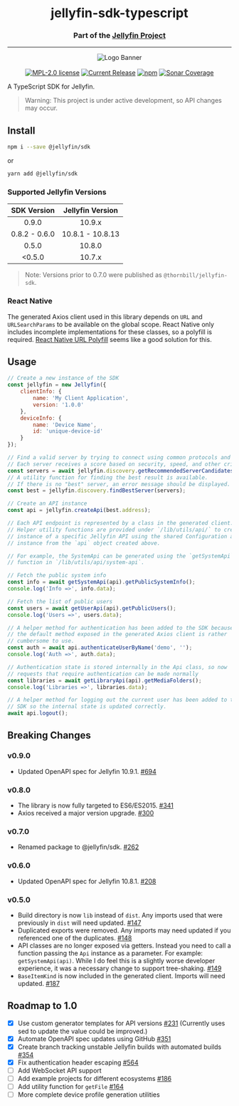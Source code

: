 <h1 align="center">jellyfin-sdk-typescript</h1>
<h3 align="center">Part of the <a href="https://jellyfin.org">Jellyfin Project</a></h3>

---

<p align="center">
<img alt="Logo Banner" src="https://raw.githubusercontent.com/jellyfin/jellyfin-ux/master/branding/SVG/banner-logo-solid.svg?sanitize=true"/>
<br/>
<br/>
<a href="https://github.com/jellyfin/jellyfin-sdk-typescript/blob/master/LICENSE"><img alt="MPL-2.0 license" src="https://img.shields.io/github/license/jellyfin/jellyfin-sdk-typescript"></a>
<a href="https://github.com/jellyfin/jellyfin-sdk-typescript/releases"><img alt="Current Release" src="https://img.shields.io/github/release/jellyfin/jellyfin-sdk-typescript.svg"/></a>
<a href="https://www.npmjs.com/package/@jellyfin/sdk"><img alt="npm" src="https://img.shields.io/npm/v/@jellyfin/sdk"></a>
<a href="https://sonarcloud.io/component_measures?metric=coverage&id=jellyfin_jellyfin-sdk-typescript">
<img alt="Sonar Coverage" src="https://img.shields.io/sonar/coverage/jellyfin_jellyfin-sdk-typescript/master?server=https%3A%2F%2Fsonarcloud.io">
</a>
</p>

A TypeScript SDK for Jellyfin.

> Warning: This project is under active development, so API changes may occur.

## Install

```sh
npm i --save @jellyfin/sdk
```

or

```sh
yarn add @jellyfin/sdk
```

### Supported Jellyfin Versions

| SDK Version | Jellyfin Version |
|:-:|:-:|
| 0.9.0 | 10.9.x |
| 0.8.2 - 0.6.0 | 10.8.1 - 10.8.13 |
| 0.5.0 | 10.8.0 |
| <0.5.0 | 10.7.x |

> Note: Versions prior to 0.7.0 were published as `@thornbill/jellyfin-sdk`.

### React Native

The generated Axios client used in this library depends on `URL` and `URLSearchParams` to be available on the global scope.
React Native only includes incomplete implementations for these classes, so a polyfill is required.
[React Native URL Polyfill](https://github.com/charpeni/react-native-url-polyfill) seems like a good solution for this.

## Usage

```js
// Create a new instance of the SDK
const jellyfin = new Jellyfin({
    clientInfo: {
        name: 'My Client Application',
        version: '1.0.0'
    },
    deviceInfo: {
        name: 'Device Name',
        id: 'unique-device-id'
    }
});

// Find a valid server by trying to connect using common protocols and ports.
// Each server receives a score based on security, speed, and other criteria.
const servers = await jellyfin.discovery.getRecommendedServerCandidates('demo.jellyfin.org/stable');
// A utility function for finding the best result is available.
// If there is no "best" server, an error message should be displayed.
const best = jellyfin.discovery.findBestServer(servers);

// Create an API instance
const api = jellyfin.createApi(best.address);

// Each API endpoint is represented by a class in the generated client.
// Helper utility functions are provided under `/lib/utils/api/` to create an
// instance of a specific Jellyfin API using the shared Configuration and Axios
// instance from the `api` object created above.

// For example, the SystemApi can be generated using the `getSystemApi`
// function in `/lib/utils/api/system-api`.

// Fetch the public system info
const info = await getSystemApi(api).getPublicSystemInfo();
console.log('Info =>', info.data);

// Fetch the list of public users
const users = await getUserApi(api).getPublicUsers();
console.log('Users =>', users.data);

// A helper method for authentication has been added to the SDK because
// the default method exposed in the generated Axios client is rather
// cumbersome to use.
const auth = await api.authenticateUserByName('demo', '');
console.log('Auth =>', auth.data);

// Authentication state is stored internally in the Api class, so now
// requests that require authentication can be made normally
const libraries = await getLibraryApi(api).getMediaFolders();
console.log('Libraries =>', libraries.data);

// A helper method for logging out the current user has been added to the
// SDK so the internal state is updated correctly.
await api.logout();
```

## Breaking Changes

### v0.9.0

* Updated OpenAPI spec for Jellyfin 10.9.1. [#694](https://github.com/jellyfin/jellyfin-sdk-typescript/pull/694)

### v0.8.0

* The library is now fully targeted to ES6/ES2015.
  [#341](https://github.com/jellyfin/jellyfin-sdk-typescript/pull/341)
* Axios received a major version upgrade.
  [#300](https://github.com/jellyfin/jellyfin-sdk-typescript/pull/300)

### v0.7.0

* Renamed package to @jellyfin/sdk.
  [#262](https://github.com/jellyfin/jellyfin-sdk-typescript/pull/262)

### v0.6.0

* Updated OpenAPI spec for Jellyfin 10.8.1.
  [#208](https://github.com/jellyfin/jellyfin-sdk-typescript/pull/208)

### v0.5.0

* Build directory is now `lib` instead of `dist`.
  Any imports used that were previously in `dist` will need updated.
  [#147](https://github.com/jellyfin/jellyfin-sdk-typescript/pull/147)
* Duplicated exports were removed.
  Any imports may need updated if you referenced one of the duplicates.
  [#148](https://github.com/jellyfin/jellyfin-sdk-typescript/pull/148)
* API classes are no longer exposed via getters.
  Instead you need to call a function passing the `Api` instance as a parameter.
  For example: `getSystemApi(api)`.
  While I do feel this is a slightly worse developer experience, it was a necessary change to support tree-shaking.
  [#149](https://github.com/jellyfin/jellyfin-sdk-typescript/pull/149)
* `BaseItemKind` is now included in the generated client.
  Imports will need updated.
  [#187](https://github.com/jellyfin/jellyfin-sdk-typescript/pull/187)

## Roadmap to 1.0

* [x] Use custom generator templates for API versions [#231](https://github.com/jellyfin/jellyfin-sdk-typescript/pull/231) (Currently uses sed to update the value could be improved.)
* [x] Automate OpenAPI spec updates using GitHub [#351](https://github.com/jellyfin/jellyfin-sdk-typescript/pull/351)
* [x] Create branch tracking unstable Jellyfin builds with automated builds [#354](https://github.com/jellyfin/jellyfin-sdk-typescript/pull/354)
* [x] Fix authentication header escaping [#564](https://github.com/jellyfin/jellyfin-sdk-typescript/pull/564)
* [ ] Add WebSocket API support
* [ ] Add example projects for different ecosystems [#186](https://github.com/jellyfin/jellyfin-sdk-typescript/issues/186)
* [ ] Add utility function for `getFile` [#164](https://github.com/jellyfin/jellyfin-sdk-typescript/issues/164)
* [ ] More complete device profile generation utilities
